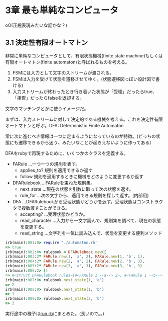 3章 最も単純なコンピュータ
=================================

oO(正規表現みたいな話かな？)

3.1 決定性有限オートマトン
---------------------------------

非常に単純なコンピュータとして、有限状態機械(finite state machine)もしくは有限オートマトン(finite automaton)と呼ばれるものを考える。

1. FSMには入力として文字のストリームが渡される。
2. FSMは入力を受けて状態を遷移させてゆく。(状態遷移図っぽい設計図で書ける)
3. 入力ストリームが終わったとき行き着いた状態が「受理」だったらtrue、「拒否」だったらfalseを返却する。

文字のマッチングとかに使うイメージだ。

まずは、入力ストリームに対して決定的である機械を考える。これを決定性有限オートマトンと呼ぶ。DFA: Deterministic Finite Automaton

常に次に進むべき情報は一つに定まるようになっているのが特徴。(どっちの状態にも遷移できるから迷う、みたいなことが起きえないように作ってある）

DFAをrubyで再現するために、いくつかのクラスを定義する。

- FARule ...一つ一つの規則を表す。
  - applies_to? 規則を適用できるか返す
  - follow 規則を適用するときに機械をどのように変更するか返す
- DFARulebook ...FARuleを束ねた規則集。
  - next_state ...現在の状態を引数に取って次の状態を返す。
  - rule_for ...次の文字から、適用できる規則を探して返す。(内部用)
- DFA ...DFARulebookから受理状態かどうかを返す。受理状態はコンストラクタで複数渡すことができる。
  - accepting? ...受理状態かどうか。
  - read_character ...入力から一文字読んで、規則集を調べて、現在の状態を変更する。
  - read_string ...文字列を一気に読み込んで、状態を変更する便利メソッド

```ruby
irb(main):001:0> require './automaton.rb'
=> true
irb(main):002:0> rulebook = DFARulebook.new([
irb(main):003:2* FARule.new(1, 'a', 2), FARule.new(1, 'b', 1),
irb(main):004:2* FARule.new(2, 'a', 2), FARule.new(2, 'b', 3),
irb(main):005:2* FARule.new(3, 'a', 3), FARule.new(3, 'b', 3)
irb(main):006:2> ])
=> #<struct DFARulebook rules=[#<FARule 1 --a--> 2>, #<FARule 1 --b--> 1>, #<FARule 2 --a--> 2>, #<FARule 2 --b--> 3>, #<FARule 3 --a--> 3>, #<FARule 3 --b--> 3>]>
irb(main):007:0> rulebook.next_state(1, 'a')
=> 2
irb(main):008:0> rulebook.next_state(1, 'b')
=> 1
irb(main):009:0> rulebook.next_state(2, 'b')
=> 3
```

実行途中の様子は[run.rb](run.rb)にまとめた。(長いので。。)
